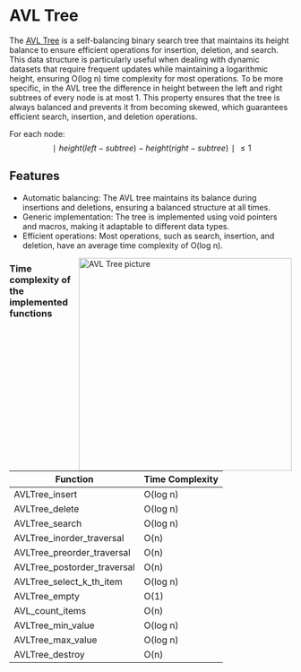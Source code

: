 # AVL Tree

The [AVL Tree](https://en.wikipedia.org/wiki/AVL_tree) is a self-balancing binary search tree that maintains its height balance to ensure efficient operations for insertion, deletion, and search. This data structure is particularly useful when dealing with dynamic datasets that require frequent updates while maintaining a logarithmic height, ensuring O(log n) time complexity for most operations.
To be more specific, in the AVL tree the difference in height between the left and right subtrees of every node is at most 1. This property ensures that the tree is always balanced and prevents it from becoming skewed, which guarantees efficient search, insertion, and deletion operations.

For each node: 
$$∣height(left-subtree) − height(right-subtree)∣ ≤ 1$$


## Features
- Automatic balancing: The AVL tree maintains its balance during insertions and deletions, ensuring a balanced structure at all times.
- Generic implementation: The tree is implemented using void pointers and macros, making it adaptable to different data types.
- Efficient operations: Most operations, such as search, insertion, and deletion, have an average time complexity of O(log n).

<img align="right" width=380 alt="AVL Tree picture" src="https://en.wikipedia.org/wiki/File:AVL-tree-wBalance_K.svg">

### Time complexity of the implemented functions

| Function                   | Time Complexity |
|----------------------------|-----------------|
| AVLTree_insert             | O(log n)        |
| AVLTree_delete             | O(log n)        |
| AVLTree_search             | O(log n)        |
| AVLTree_inorder_traversal  | O(n)            |
| AVLTree_preorder_traversal | O(n)            |
| AVLTree_postorder_traversal| O(n)            |
| AVLTree_select_k_th_item   | O(log n)        |
| AVLTree_empty              | O(1)            |
| AVL_count_items            | O(n)            |
| AVLTree_min_value          | O(log n)        |
| AVLTree_max_value          | O(log n)        |
| AVLTree_destroy            | O(n)            |